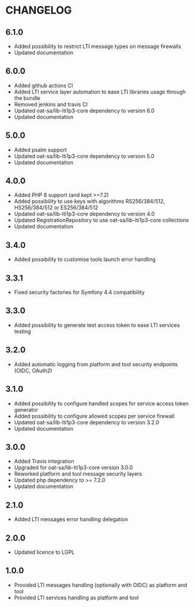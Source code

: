 CHANGELOG
=========

6.1.0
-----

* Added possibility to restrict LTI message types on message firewalls
* Updated documentation

6.0.0
-----

* Added github actions CI
* Added LTI service layer automation to ease LTI libraries usage through the bundle
* Removed jenkins and travis CI
* Updated oat-sa/lib-lti1p3-core dependency to version 6.0
* Updated documentation

5.0.0
-----

* Added psalm support
* Updated oat-sa/lib-lti1p3-core dependency to version 5.0
* Updated documentation

4.0.0
-----

* Added PHP 8 support (and kept >=7.2)
* Added possibility to use keys with algorithms RS256/384/512, HS256/384/512 or ES256/384/512
* Updated oat-sa/lib-lti1p3-core dependency to version 4.0
* Updated RegistrationRepository to use oat-sa/lib-lti1p3-core collections  
* Updated documentation

3.4.0
-----

* Added possibility to customise tools launch error handling

3.3.1
-----

* Fixed security factories for Symfony 4.4 compatibility

3.3.0
-----

* Added possibility to generate test access token to ease LTI services testing

3.2.0
-----

* Added automatic logging from platform and tool security endpoints (OIDC, OAuth2)

3.1.0
-----

* Added possibility to configure handled scopes for service access token generator
* Added possibility to configure allowed scopes per service firewall
* Updated oat-sa/lib-lti1p3-core dependency to version 3.2.0
* Updated documentation

3.0.0
-----

* Added Travis integration
* Upgraded for oat-sa/lib-lti1p3-core version 3.0.0
* Reworked platform and tool message security layers
* Updated php dependency to >= 7.2.0
* Updated documentation

2.1.0
-----

* Added LTI messages error handling delegation

2.0.0
-----

* Updated licence to LGPL

1.0.0
-----

* Provided LTI messages handling (optionally with OIDC) as platform and tool
* Provided LTI services handling as platform and tool